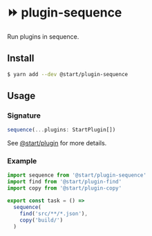 # ⏩ plugin-sequence

Run plugins in sequence.

## Install

```sh
$ yarn add --dev @start/plugin-sequence
```

## Usage

### Signature

```ts
sequence(...plugins: StartPlugin[])
```

See [@start/plugin](https://github.com/deepsweet/start/tree/master/packages/plugin) for more details.

### Example

```js
import sequence from '@start/plugin-sequence'
import find from '@start/plugin-find'
import copy from '@start/plugin-copy'

export const task = () =>
  sequence(
    find('src/**/*.json'),
    copy('build/')
  )
```
